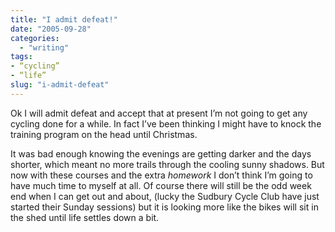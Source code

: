 ```yaml
---
title: "I admit defeat!"
date: "2005-09-28"
categories: 
  - "writing"
tags:
- “cycling”
- “life”
slug: "i-admit-defeat"
---
```


Ok I will admit defeat and accept that at present I’m not going to get any cycling done for a while. In fact I’ve been thinking I might have to knock the training program on the head until Christmas.
  
It was bad enough knowing the evenings are getting darker and the days shorter, which meant no more trails through the cooling sunny shadows. But now with these courses and the extra _homework_ I don’t think I’m going to have much time to myself at all. Of course there will still be the odd week end when I can get out and about, (lucky the Sudbury Cycle Club have just started their Sunday sessions) but it is looking more like the bikes will sit in the shed until life settles down a bit.
